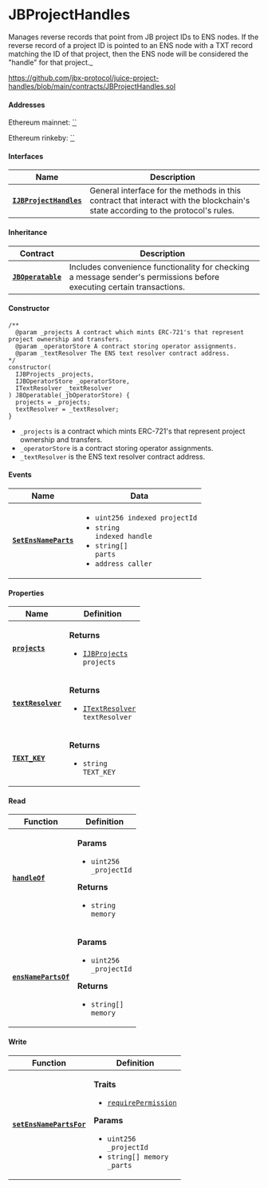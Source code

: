 # JBProjectHandles

Manages reverse records that point from JB project IDs to ENS nodes. If the reverse record of a project ID is pointed to an ENS node with a TXT record matching the ID of that project, then the ENS node will be considered the "handle" for that project._

https://github.com/jbx-protocol/juice-project-handles/blob/main/contracts/JBProjectHandles.sol

#### Addresses

Ethereum mainnet: [``](https://etherscan.io/address/)

Ethereum rinkeby: [``](https://rinkeby.etherscan.io/address/)

#### Interfaces

| Name                                                 | Description                                                                                                                              |
| ---------------------------------------------------- | ---------------------------------------------------------------------------------------------------------------------------------------- |
| [**`IJBProjectHandles`**](/api/interfaces/ijbprojecthandles.md) | General interface for the methods in this contract that interact with the blockchain's state according to the protocol's rules. |

#### Inheritance

| Contract                                                                     | Description                                                                                                           |
| ---------------------------------------------------------------------------- | --------------------------------------------------------------------------------------------------------------------- |
| [**`JBOperatable`**](/api/contracts/or-abstract/jboperatable/) | Includes convenience functionality for checking a message sender's permissions before executing certain transactions. |

#### Constructor

```
/** 
  @param _projects A contract which mints ERC-721's that represent project ownership and transfers.
  @param _operatorStore A contract storing operator assignments.
  @param _textResolver The ENS text resolver contract address.
*/
constructor(
  IJBProjects _projects,
  IJBOperatorStore _operatorStore,
  ITextResolver _textResolver
) JBOperatable(_jbOperatorStore) {
  projects = _projects;
  textResolver = _textResolver;
}
```

* `_projects` is a contract which mints ERC-721's that represent project ownership and transfers.
* `_operatorStore` is a contract storing operator assignments.
* `_textResolver` is the ENS text resolver contract address.

#### Events

| Name                                                                                                      | Data                                                                                                                                                                                                                                 |
| --------------------------------------------------------------------------------------------------------- | ------------------------------------------------------------------------------------------------------------------------------------------------------------------------------------------------------------------------------------ |
| [**`SetEnsNameParts`**](/api/contracts/or-utilities/jbprojecthandles/events/setensnameparts.md)                                                                          | <ul><li><code>uint256 indexed projectId</code></li><li><code>string indexed handle</code></li><li><code>string[] parts</code></li><li><code>address caller</code></li></ul>                  |

#### Properties

| Name                                                                                                        | Definition                                                                                                                                                                 |
| ----------------------------------------------------------------------------------------------------------- | -------------------------------------------------------------------------------------------------------------------------------------------------------------------------- |
| [**`projects`**](/api/contracts/or-utilities/jbprojecthandles/properties/projects.md)                                                                          | <p><strong>Returns</strong></p><ul><li><code>[IJBProjects](/api/interfaces/ijbprojects) projects</code></li></ul>                                                                                                |
| [**`textResolver`**](https://docs.ens.domains/contract-api-reference/publicresolver#get-text-data)                                                                          | <p><strong>Returns</strong></p><ul><li><code>[ITextResolver](https://docs.ens.domains/contract-api-reference/publicresolver#get-text-data) textResolver</code></li></ul>                                                                                                |
| [**`TEXT_KEY`**](/api/contracts/or-utilities/jbprojecthandles/properties/textkey.md)                                                                          | <p><strong>Returns</strong></p><ul><li><code>string TEXT_KEY</code></li></ul>                                                                                                |

#### Read

| Function                                                       | Definition                                                                                                                                                                                                             |
| -------------------------------------------------------------- | ---------------------------------------------------------------------------------------------------------------------------------------------------------------------------------------------------------------------- |
| [**`handleOf`**](/api/contracts/or-utilities/jbprojecthandles/read/handleof.md) | <p><strong>Params</strong></p><ul><li><code>uint256 _projectId</code></li></ul><p><strong>Returns</strong></p><ul><li><code>string memory</code></li></ul> |
| [**`ensNamePartsOf`**](/api/contracts/or-utilities/jbprojecthandles/read/ensnamepartsof.md) | <p><strong>Params</strong></p><ul><li><code>uint256 _projectId</code></li></ul><p><strong>Returns</strong></p><ul><li><code>string[] memory</code></li></ul> |

#### Write

| Function                                                                                                     | Definition                                                                                                                                                                                                                                                                                                                      |
| ------------------------------------------------------------------------------------------------------------ | ------------------------------------------------------------------------------------------------------------------------------------------------------------------------------------------------------------------------------------------------------------------------------------------------------------------------------- |
| [**`setEnsNamePartsFor`**](/api/contracts/or-utilities/jbprojecthandles/write/setensnamepartsfor.md)                                                                        | <p><strong>Traits</strong></p><ul><li><code>[requirePermission](/api/contracts/or-abstract/jboperatable/modifiers/requirepermission.md)</code></li></ul><p><strong>Params</strong></p><ul><li><code>uint256 _projectId</code></li><li><code>string[] memory _parts</code></li></ul>                                             |

